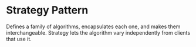 # Strategy Pattern
Defines a family of algorithms,
encapsulates each one, and makes them interchangeable. Strategy
lets the algorithm vary independently from clients that use it.